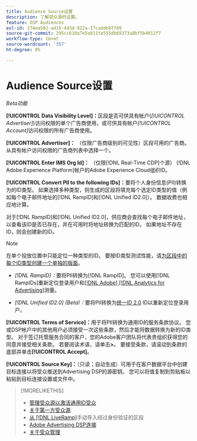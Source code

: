 ```yaml
---
title: Audience Source设置
description: 了解受众源的设置。
feature: DSP Audiences
exl-id: 274ea502-ad15-4d3d-922a-17caddb87f69
source-git-commit: 295cc610a7e5e811fe555db69373a8bf5b4012f7
workflow-type: tm+mt
source-wordcount: '357'
ht-degree: 0%

---
```


# Audience Source设置

*Beta功能*

**[!UICONTROL Data Visibility Level]：**&#x200B;区段是否可供具有帐户(*[!UICONTROL Advertiser]*)访问权限的单个广告商使用，或可供具有帐户&#x200B;*[!UICONTROL Account]*&#x200B;访问权限的所有广告商使用。

**[!UICONTROL Advertiser]：** （仅限广告商级别的可见性）区段可用的广告商。 从具有帐户访问权限的广告商列表中选择一个。

**[!UICONTROL Enter IMS Org Id]：** （仅限[!DNL Real-Time CDP]个源） [!DNL Adobe Experience Platform]帐户的Adobe Experience Cloud组织ID。

**[!UICONTROL Convert PII to the following IDs]：**&#x200B;要将个人身份信息(PII)转换为的ID类型。 如果选择多种类型，则生成的区段将填充每个选定ID类型的值（例如每个电子邮件地址的[!DNL RampID]和[!DNL Unified ID2.0]）。 数据收费也相应地计算。

对于[!DNL RampID]和[!DNL Unified ID2.0]，供应商会查找每个电子邮件地址，以查看该ID是否已存在，并在可用时将地址转换为匹配的ID。 如果地址不存在ID，则会创建新的ID。

>[!NOTE]
>
>在单个投放位置中只能定位一种类型的ID。 要按ID类型测试性能，请[为区段中的每个ID类型创建一个单独的版面](/help/dsp/campaign-management/placements/placement-create.md)。

* *[!DNL RampID]：*&#x200B;要将PII转换为[!DNL RampID]。 您可以使用[!DNL RampIDs]重新定位登录用户和[[!DNL Adobe] [!DNL Analytics for Advertising]](/help/integrations/analytics/overview.md)测量。

* *[!DNL Unified ID2.0] (Beta)：*&#x200B;要将PII转换为[统一ID 2.0](https://unifiedid.com) ID以重新定位登录用户。

<!-- Later
* *[!DNL ID5] (Beta):* To convert PII to an [!DNL ID5] ID. You can use [!DNL ID5] IDs for retargeting logging-in users and for [[!DNL Adobe] [!DNL Analytics for Advertising]](/help/integrations/analytics/overview.md) measurement.

-->

**[!UICONTROL Terms of Service]：**&#x200B;用于将PII转换为通用ID的服务条款协议。 您或DSP帐户中的其他用户必须接受一次这些条款，然后才能将数据转换为新的ID类型。 对于签订托管服务合同的客户，您的Adobe客户团队将代表贵组织获得您的同意并接受相关条款。 若要阅读术语，请单击&#x200B;**>**。 要接受条款，请滚动到条款的底部并单击&#x200B;**[!UICONTROL Accept]**。

**[!UICONTROL Source Key]：**（只读；自动生成）可用于在客户数据平台中创建目标连接以将受众推送到Advertising DSP的源密钥。 您可以将值复制到剪贴板以粘贴到目标连接设置或文件中。

>[!MORELIKETHIS]
>
>* [管理受众源以激活通用ID受众](source-manage.md)
>* [关于第一方受众源](source-about.md)
>* [从 [!DNL LiveRamp]](/help/dsp/audiences/sources/source-import-liveramp-segments.md)手动导入经过身份验证的区段
>* [Adobe Advertising DSP连接](https://experienceleague.adobe.com/docs/experience-platform/destinations/catalog/advertising/adobe-advertising-cloud-connection.html)
>* [关于受众管理](/help/dsp/audiences/audience-about.md)
